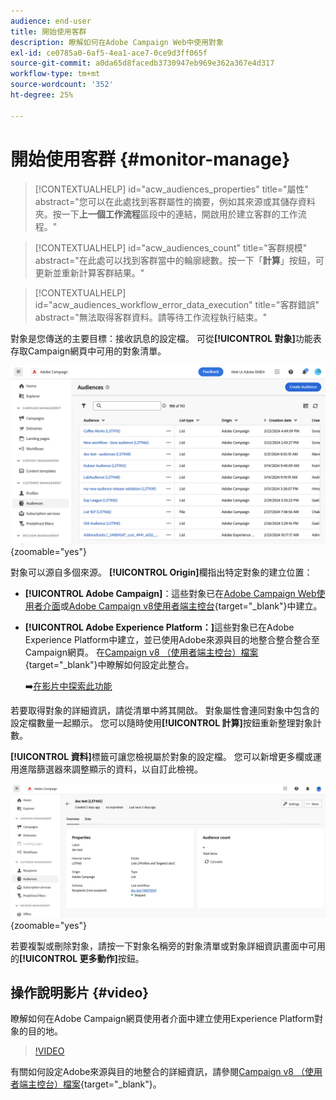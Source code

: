 ```yaml
---
audience: end-user
title: 開始使用客群
description: 瞭解如何在Adobe Campaign Web中使用對象
exl-id: ce0785a0-6af5-4ea1-ace7-0ce9d3ff065f
source-git-commit: a0da65d8facedb3730947eb969e362a367e4d317
workflow-type: tm+mt
source-wordcount: '352'
ht-degree: 25%

---
```


# 開始使用客群 {#monitor-manage}

>[!CONTEXTUALHELP]
>id="acw_audiences_properties"
>title="屬性"
>abstract="您可以在此處找到客群屬性的摘要，例如其來源或其儲存資料夾。按一下&#x200B;**上一個工作流程**&#x200B;區段中的連結，開啟用於建立客群的工作流程。"

>[!CONTEXTUALHELP]
>id="acw_audiences_count"
>title="客群規模"
>abstract="在此處可以找到客群當中的輪廓總數。按一下「**計算**」按鈕，可更新並重新計算客群結果。"

>[!CONTEXTUALHELP]
>id="acw_audiences_workflow_error_data_execution"
>title="客群錯誤"
>abstract="無法取得客群資料。請等待工作流程執行結束。"

對象是您傳送的主要目標：接收訊息的設定檔。 可從&#x200B;**[!UICONTROL 對象]**&#x200B;功能表存取Campaign網頁中可用的對象清單。

![](assets/audiences-list.png){zoomable="yes"}

對象可以源自多個來源。 **[!UICONTROL Origin]**&#x200B;欄指出特定對象的建立位置：

* **[!UICONTROL Adobe Campaign]**：這些對象已在[Adobe Campaign Web使用者介面](create-audience.md)或[Adobe Campaign v8使用者端主控台](https://experienceleague.adobe.com/docs/campaign/campaign-v8/audience/create-audiences/create-audiences.html){target="_blank"}中建立。

* **[!UICONTROL Adobe Experience Platform：]**&#x200B;這些對象已在Adobe Experience Platform中建立，並已使用Adobe來源與目的地整合整合整合至Campaign網頁。 在[Campaign v8 （使用者端主控台）檔案](https://experienceleague.adobe.com/docs/campaign/campaign-v8/connect/ac-aep/ac-aep.html){target="_blank"}中瞭解如何設定此整合。

  ➡️[在影片中探索此功能](#video)

若要取得對象的詳細資訊，請從清單中將其開啟。 對象屬性會連同對象中包含的設定檔數量一起顯示。 您可以隨時使用&#x200B;**[!UICONTROL 計算]**&#x200B;按鈕重新整理對象計數。

**[!UICONTROL 資料]**&#x200B;標籤可讓您檢視屬於對象的設定檔。 您可以新增更多欄或運用進階篩選器來調整顯示的資料，以自訂此檢視。

![](assets/audiences-details.png){zoomable="yes"}

若要複製或刪除對象，請按一下對象名稱旁的對象清單或對象詳細資訊畫面中可用的&#x200B;**[!UICONTROL 更多動作]**&#x200B;按鈕。

## 操作說明影片 {#video}

瞭解如何在Adobe Campaign網頁使用者介面中建立使用Experience Platform對象的目的地。

>[!VIDEO](https://video.tv.adobe.com/v/3427635?quality=12)

有關如何設定Adobe來源與目的地整合的詳細資訊，請參閱[Campaign v8 （使用者端主控台）檔案](https://experienceleague.adobe.com/docs/campaign/campaign-v8/connect/ac-aep/ac-aep.html){target="_blank"}。
